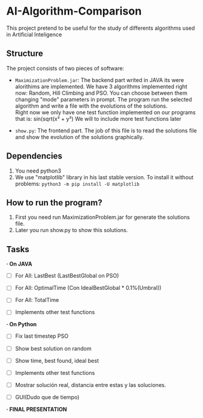 # AI-Algorithm-Comparison
This project pretend to be useful for the study of differents algorithms used in Artificial Inteligence
    
## Structure
The project consists of two pieces of software:
*  `MaximizationProblem.jar`:
        The backend part writed in JAVA its were alorithims are implemented.
        We have 3 algorithms implemented right now: Random, Hill Climbing and PSO. You can choose between them changing "mode" parameters in prompt.
        The program run the selected algorithm and write a file with the evolutions of the solutions.     
        Right now we only have one test function implemented on our programs that is: sin(sqrt(x² + y²)
        We will to include more test functions later

*  `show.py`:
        The frontend part.  The job of this file is to read the solutions file and show the evolution of the solutions graphically.

## Dependencies
 1. You need python3
 2. We use "matplotlib" library in his last stable version. To install it without problems: `python3 -m pip install -U matplotlib`


## How to run the program?
 1. First you need run MaximizationProblem.jar for generate the solutions file.
 2. Later you run show.py to show this solutions.

## Tasks

**· On JAVA**
* [ ] For All: LastBest (LastBestGlobal on PSO)
* [ ] For All: OptimalTime (Con IdealBestGlobal * 0.1%(Umbral))
* [ ] For All: TotalTime
* [ ] Implements other test functions 



**· On Python**
* [ ] Fix last timestep PSO
* [ ] Show best solution on random
* [ ] Show time, best found, ideal best 
* [ ] Implements other test functions
* [ ] Mostrar solución real, distancia entre estas y las soluciones.
* [ ] GUI(Dudo que de tiempo)




**· FINAL PRESENTATION**
